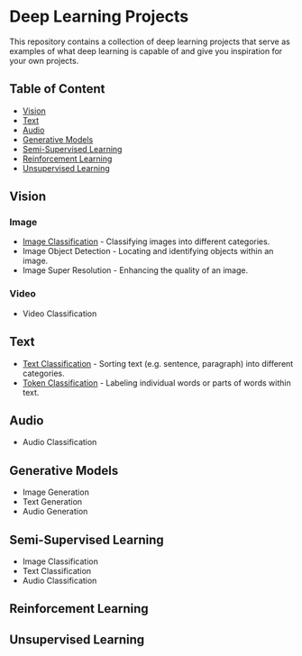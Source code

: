 # Deep Learning Projects

This repository contains a collection of deep learning projects that serve as examples of what deep learning is capable of and give you inspiration for your own projects.

## Table of Content

- [Vision](#vision)
- [Text](#text)
- [Audio](#audio)
- [Generative Models](#generative-models)
- [Semi-Supervised Learning](#semi-supervised-learning)
- [Reinforcement Learning](#reinforcement-learning)
- [Unsupervised Learning](#unsupervised-learning)

## Vision

### Image

- [Image Classification](./vision/image%20classification) - Classifying images into different categories.
- Image Object Detection - Locating and identifying objects within an image.
- Image Super Resolution - Enhancing the quality of an image.

### Video

- Video Classification

## Text

- [Text Classification](./text/text%20classification) - Sorting text (e.g. sentence, paragraph) into different categories.
- [Token Classification](./text/token%20classification) - Labeling individual words or parts of words within text.

## Audio

- Audio Classification

## Generative Models

- Image Generation
- Text Generation
- Audio Generation

## Semi-Supervised Learning

- Image Classification
- Text Classification
- Audio Classification

## Reinforcement Learning

## Unsupervised Learning
